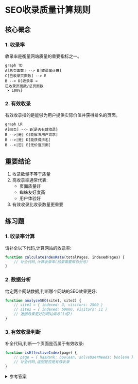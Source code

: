 # SEO收录质量计算规则

## 核心概念

### 1. 收录率
收录率是衡量网站质量的重要指标之一。

```mermaid
graph TD
A[总页面数] --> B[收录率计算]
C[已收录页面数] --> B
B --> D[收录率 = 
已收录页面数/总页面数
 × 100%]
```



### 2. 有效收录
有效收录指的是能够为用户提供实际价值并获得排名的页面。

```mermaid
graph LR
A[网页] --> B{是否有效收录}
B -->|是| C[能解决用户需求]
B -->|是| D[能获得排名]
B -->|否| E[无价值页面]
```



## 重要结论

1. 收录数量不等于质量
2. 高收录率通常代表:
   - 页面质量好
   - 蜘蛛友好度高
   - 用户体验好
3. 有效收录比收录数量更重要

## 练习题

### 1. 收录率计算
请补全以下代码,计算网站的收录率:

```javascript
function calculateIndexRate(totalPages, indexedPages) {
    // 补全代码,计算收录率(结果需要带百分号)
}
```


### 2. 数据分析
给定两个网站数据,判断哪个网站的SEO效果更好:
```javascript
function analyzeSEO(site1, site2) {
    // site1 = { indexed: 3, visitors: 2500 }
    // site2 = { indexed: 50000, visitors: 11 }
    // 返回效果更好的网站编号(1或2)
}
```


### 3. 有效收录判断
补全代码,判断一个页面是否属于有效收录:
```javascript
function isEffectiveIndex(page) {
    // page = { hasRank: boolean, solveUserNeeds: boolean }
    // 补全代码,返回是否是有效收录
}
```


<details>
<summary>参考答案</summary>

```javascript
// 1. 收录率计算
function calculateIndexRate(totalPages, indexedPages) {
    return (indexedPages / totalPages * 100).toFixed(2) + '%';
}

// 2. 数据分析
function analyzeSEO(site1, site2) {
    return site1.visitors > site2.visitors ? 1 : 2;
}

// 3. 有效收录判断
function isEffectiveIndex(page) {
    return page.hasRank && page.solveUserNeeds;
}
```

</details>